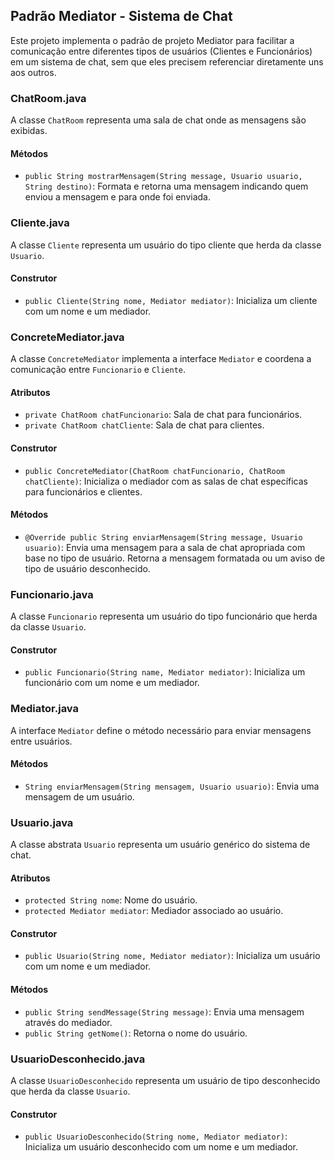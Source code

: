 
## Padrão Mediator - Sistema de Chat

Este projeto implementa o padrão de projeto Mediator para facilitar a comunicação entre diferentes tipos de usuários (Clientes e Funcionários) em um sistema de chat, sem que eles precisem referenciar diretamente uns aos outros.

### ChatRoom.java

A classe `ChatRoom` representa uma sala de chat onde as mensagens são exibidas.

#### Métodos

-   `public String mostrarMensagem(String message, Usuario usuario, String destino)`: Formata e retorna uma mensagem indicando quem enviou a mensagem e para onde foi enviada.

### Cliente.java

A classe `Cliente` representa um usuário do tipo cliente que herda da classe `Usuario`.

#### Construtor

-   `public Cliente(String nome, Mediator mediator)`: Inicializa um cliente com um nome e um mediador.

### ConcreteMediator.java

A classe `ConcreteMediator` implementa a interface `Mediator` e coordena a comunicação entre `Funcionario` e `Cliente`.

#### Atributos

-   `private ChatRoom chatFuncionario`: Sala de chat para funcionários.
-   `private ChatRoom chatCliente`: Sala de chat para clientes.

#### Construtor

-   `public ConcreteMediator(ChatRoom chatFuncionario, ChatRoom chatCliente)`: Inicializa o mediador com as salas de chat específicas para funcionários e clientes.

#### Métodos

-   `@Override public String enviarMensagem(String message, Usuario usuario)`: Envia uma mensagem para a sala de chat apropriada com base no tipo de usuário. Retorna a mensagem formatada ou um aviso de tipo de usuário desconhecido.

### Funcionario.java

A classe `Funcionario` representa um usuário do tipo funcionário que herda da classe `Usuario`.

#### Construtor

-   `public Funcionario(String name, Mediator mediator)`: Inicializa um funcionário com um nome e um mediador.

### Mediator.java

A interface `Mediator` define o método necessário para enviar mensagens entre usuários.

#### Métodos

-   `String enviarMensagem(String mensagem, Usuario usuario)`: Envia uma mensagem de um usuário.

### Usuario.java

A classe abstrata `Usuario` representa um usuário genérico do sistema de chat.

#### Atributos

-   `protected String nome`: Nome do usuário.
-   `protected Mediator mediator`: Mediador associado ao usuário.

#### Construtor

-   `public Usuario(String nome, Mediator mediator)`: Inicializa um usuário com um nome e um mediador.

#### Métodos

-   `public String sendMessage(String message)`: Envia uma mensagem através do mediador.
-   `public String getNome()`: Retorna o nome do usuário.

### UsuarioDesconhecido.java

A classe `UsuarioDesconhecido` representa um usuário de tipo desconhecido que herda da classe `Usuario`.

#### Construtor

-   `public UsuarioDesconhecido(String nome, Mediator mediator)`: Inicializa um usuário desconhecido com um nome e um mediador.
